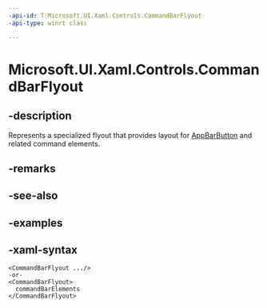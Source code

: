 ```yaml
---
-api-id: T:Microsoft.UI.Xaml.Controls.CommandBarFlyout
-api-type: winrt class

---
```

<!-- Class syntax.
public class CommandBarFlyout : FlyoutBase, FlyoutBase
-->

# Microsoft.UI.Xaml.Controls.CommandBarFlyout



## -description

Represents a specialized flyout that provides layout for [AppBarButton](/uwp/api/windows.ui.xaml.controls.appbarbutton) and related command elements.



## -remarks



## -see-also



## -examples



## -xaml-syntax

```xaml
<CommandBarFlyout .../>
-or-
<CommandBarFlyout>
  commandBarElements
</CommandBarFlyout>
```



